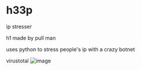 # h33p
ip stresser

h1 made by pull man

uses python to stress people's ip with a crazy botnet


virustotal
![image](https://cdn.discordapp.com/attachments/629784607650349087/1080973578624835634/image.png)
